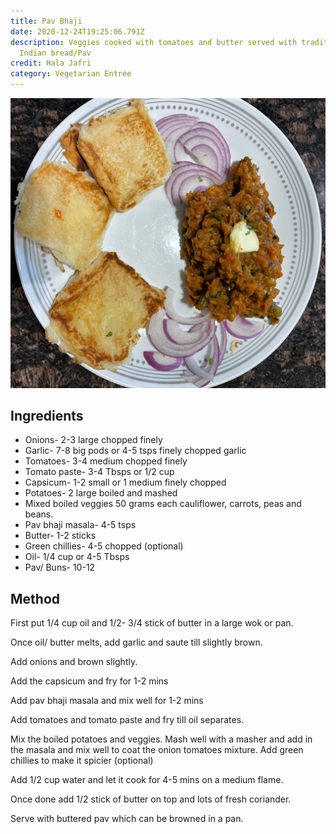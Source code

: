 ```yaml
---
title: Pav Bhaji
date: 2020-12-24T19:25:06.791Z
description: Veggies cooked with tomatoes and butter served with traditional
  Indian bread/Pav
credit: Hala Jafri
category: Vegetarian Entrée
---
```

![](pav-bhaji-served-on-a-plate.jpg)

## Ingredients

* Onions- 2-3 large chopped finely
* Garlic- 7-8 big pods or 4-5 tsps finely chopped garlic
* Tomatoes- 3-4 medium chopped finely
* Tomato paste- 3-4 Tbsps or 1/2 cup
* Capsicum- 1-2 small or 1 medium finely chopped
* Potatoes- 2 large boiled and mashed
* Mixed boiled veggies 50 grams each cauliflower, carrots, peas and beans.
* Pav bhaji masala- 4-5 tsps
* Butter- 1-2 sticks
* Green chillies- 4-5 chopped (optional)
* Oil- 1/4 cup or 4-5 Tbsps
* Pav/ Buns- 10-12

## Method

First put 1/4 cup oil and 1/2- 3/4 stick of butter in a large wok or pan. 

Once oil/ butter melts, add garlic and saute till slightly brown.

Add onions and brown slightly. 

Add the capsicum and fry for 1-2 mins

Add pav bhaji masala and mix well for 1-2 mins

Add tomatoes and tomato paste and fry till oil separates.

Mix the boiled potatoes and veggies. Mash well with a masher and add in the masala and mix well to coat the onion tomatoes mixture. Add green chillies to make it spicier (optional)

Add 1/2 cup water and let it cook for 4-5 mins on a medium flame.

Once done add 1/2 stick of butter on top and lots of fresh coriander.

Serve with buttered pav which can be browned in a pan.